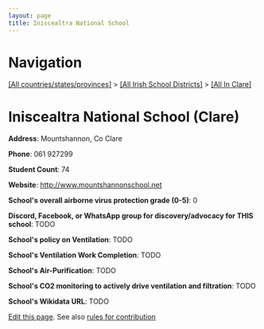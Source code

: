```yaml
---
layout: page
title: Iniscealtra National School
---
```

# Navigation

[[All countries/states/provinces]](../../..) > [[All Irish School Districts]](../..) > [[All In Clare]](..)

# Iniscealtra National School (Clare)

**Address**: Mountshannon, Co Clare

**Phone**: 061 927299

**Student Count**: 74

**Website**: <http://www.mountshannonschool.net>

**School's overall airborne virus protection grade (0-5)**: 0

**Discord, Facebook, or WhatsApp group for discovery/advocacy for THIS school**: TODO

**School's policy on Ventilation**: TODO

**School's Ventilation Work Completion**: TODO

**School's Air-Purification**: TODO

**School's CO2 monitoring to actively drive ventilation and filtration**: TODO

**School's Wikidata URL**: TODO


[Edit this page](https://github.com/ventilate-schools/Ireland/edit/main/./Clare/Iniscealtra_National_School.md). See also [rules for contribution](../../../contribution-rules/)